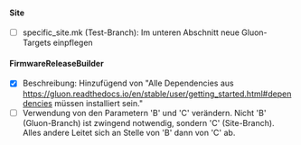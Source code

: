 #### Site
- [ ] specific_site.mk (Test-Branch): Im unteren Abschnitt neue Gluon-Targets einpflegen

#### FirmwareReleaseBuilder
- [x] Beschreibung: Hinzufügend von "Alle Dependencies aus https://gluon.readthedocs.io/en/stable/user/getting_started.html#dependencies müssen installiert sein."
- [ ] Verwendung von den Parametern 'B' und 'C' verändern.
Nicht 'B' (Gluon-Branch) ist zwingend notwendig, sondern 'C' (Site-Branch).
Alles andere Leitet sich an Stelle von 'B' dann von 'C' ab.
